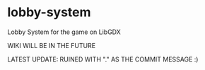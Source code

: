 # lobby-system
Lobby System for the game on LibGDX

WIKI WILL BE IN THE FUTURE

LATEST UPDATE: RUINED WITH "." AS THE COMMIT MESSAGE :)
